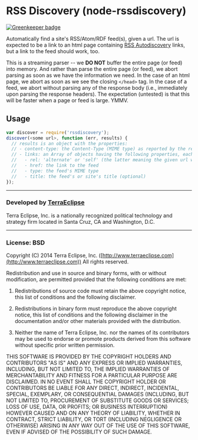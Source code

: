 # RSS Discovery (node-rssdiscovery)

[![Greenkeeper badge](https://badges.greenkeeper.io/danmactough/node-rssdiscovery.svg)](https://greenkeeper.io/)

Automatically find a site's RSS/Atom/RDF feed(s), given a url. The url is
expected to be a link to an html page containing [RSS Autodiscovery](http://www.rssboard.org/rss-autodiscovery)
links, but a link to the feed should work, too.

This is a streaming parser -- we **DO NOT** buffer the entire page (or feed)
into memory. And rather than parse the entire page (or feed), we abort parsing
as soon as we have the information we need. In the case of an html page, we
abort as soon as we see the closing `</head>` tag. In the case of a feed, we
abort without parsing any of the response body (i.e., immediately upon parsing
the response headers). The expectation (untested) is that this will be faster
when a page or feed is large. YMMV.

## Usage

```js
var discover = require('rssdiscovery');
discover(<some url>, function (err, results) {
  // results is an object with the properties:
  // - content-type: the Content-Type (MIME type) as reported by the remote server (if any; could be an empty string)
  // - links: an Array of objects having the following properties, each representing an auto-discovered link
  //   - rel: 'alternate' or 'self' (the latter meaning the given url was a feed)
  //   - href: the link to the feed
  //   - type: the feed's MIME type
  //   - title: the feed's or site's title (optional)
});
```

- - -
### Developed by [TerraEclipse](https://github.com/TerraEclipse)

Terra Eclipse, Inc. is a nationally recognized political technology and
strategy firm located in Santa Cruz, CA and Washington, D.C.

- - -

### License: BSD
Copyright (C) 2014 Terra Eclipse, Inc. ([http://www.terraeclipse.com](http://www.terraeclipse.com))
All rights reserved.

Redistribution and use in source and binary forms, with or without modification,
are permitted provided that the following conditions are met:

1. Redistributions of source code must retain the above copyright notice, this list of conditions and the following disclaimer.

2. Redistributions in binary form must reproduce the above copyright notice, this list of conditions and the following disclaimer in the documentation and/or other materials provided with the distribution.

3. Neither the name of Terra Eclipse, Inc. nor the names of its contributors may be used to endorse or promote products derived from this software without specific prior written permission.

THIS SOFTWARE IS PROVIDED BY THE COPYRIGHT HOLDERS AND CONTRIBUTORS "AS IS" AND
ANY EXPRESS OR IMPLIED WARRANTIES, INCLUDING, BUT NOT LIMITED TO, THE IMPLIED
WARRANTIES OF MERCHANTABILITY AND FITNESS FOR A PARTICULAR PURPOSE ARE
DISCLAIMED. IN NO EVENT SHALL THE COPYRIGHT HOLDER OR CONTRIBUTORS BE LIABLE FOR
ANY DIRECT, INDIRECT, INCIDENTAL, SPECIAL, EXEMPLARY, OR CONSEQUENTIAL DAMAGES
(INCLUDING, BUT NOT LIMITED TO, PROCUREMENT OF SUBSTITUTE GOODS OR SERVICES;
LOSS OF USE, DATA, OR PROFITS; OR BUSINESS INTERRUPTION) HOWEVER CAUSED AND ON
ANY THEORY OF LIABILITY, WHETHER IN CONTRACT, STRICT LIABILITY, OR TORT
(INCLUDING NEGLIGENCE OR OTHERWISE) ARISING IN ANY WAY OUT OF THE USE OF THIS
SOFTWARE, EVEN IF ADVISED OF THE POSSIBILITY OF SUCH DAMAGE.
